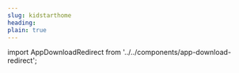 ```yaml
---
slug: kidstarthome
heading: 
plain: true
---
```


import AppDownloadRedirect from '../../components/app-download-redirect';

<AppDownloadRedirect/>